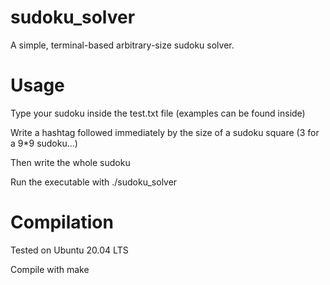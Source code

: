 # sudoku_solver

A simple, terminal-based arbitrary-size sudoku solver.

# Usage

Type your sudoku inside the test.txt file (examples can be found inside)

Write a hashtag followed immediately by the size of a sudoku square (3 for a 9\*9 sudoku...)

Then write the whole sudoku

Run the executable with ./sudoku_solver

# Compilation

Tested on Ubuntu 20.04 LTS

Compile with make
